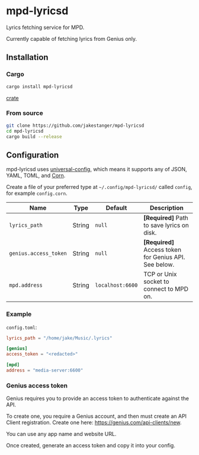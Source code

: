 # mpd-lyricsd

Lyrics fetching service for MPD.

Currently capable of fetching lyrics from Genius only.

## Installation

### Cargo

```bash
cargo install mpd-lyricsd
```

[crate](https://crates.io/mpd-lyricsd)

### From source

```bash
git clone https://github.com/jakestanger/mpd-lyricsd
cd mpd-lyricsd
cargo build --release
```

## Configuration

mpd-lyricsd uses [universal-config](https://github.com/jakestanger/universal-config-rs), 
which means it supports any of JSON, YAML, TOML, and [Corn](https://github.com/jakestanger/corn).

Create a file of your preferred type at `~/.config/mpd-lyricsd/` called `config`, for example `config.corn`.

| Name                  | Type   | Default          | Description                                            |
|-----------------------|--------|------------------|--------------------------------------------------------|
| `lyrics_path`         | String | `null`           | **[Required]** Path to save lyrics on disk.            |
| `genius.access_token` | String | `null`           | **[Required]** Access token for Genius API. See below. |
| `mpd.address`         | String | `localhost:6600` | TCP or Unix socket to connect to MPD on.               |

### Example

`config.toml`:

```toml
lyrics_path = "/home/jake/Music/.lyrics"

[genius]
access_token = "<redacted>"

[mpd]
address = "media-server:6600"
```

### Genius access token

Genius requires you to provide an access token to authenticate against the API. 

To create one, you require a Genius account, and then must create an API Client registration.
Create one here: https://genius.com/api-clients/new.

You can use any app name and website URL.

Once created, generate an access token and copy it into your config.

